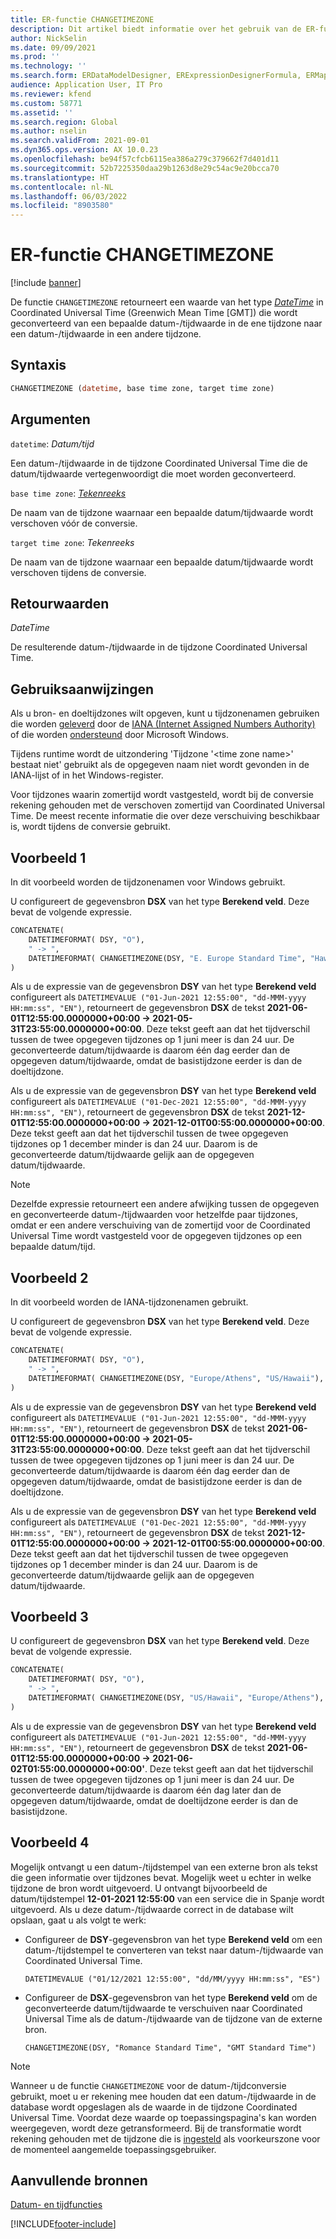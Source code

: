 ```yaml
---
title: ER-functie CHANGETIMEZONE
description: Dit artikel biedt informatie over het gebruik van de ER-functie (Elektronische rapportage) CHANGETIMEZONE.
author: NickSelin
ms.date: 09/09/2021
ms.prod: ''
ms.technology: ''
ms.search.form: ERDataModelDesigner, ERExpressionDesignerFormula, ERMappedFormatDesigner, ERModelMappingDesigner
audience: Application User, IT Pro
ms.reviewer: kfend
ms.custom: 58771
ms.assetid: ''
ms.search.region: Global
ms.author: nselin
ms.search.validFrom: 2021-09-01
ms.dyn365.ops.version: AX 10.0.23
ms.openlocfilehash: be94f57cfcb6115ea386a279c379662f7d401d11
ms.sourcegitcommit: 52b7225350daa29b1263d8e29c54ac9e20bcca70
ms.translationtype: HT
ms.contentlocale: nl-NL
ms.lasthandoff: 06/03/2022
ms.locfileid: "8903580"
---
```

# <a name="changetimezone-er-function"></a>ER-functie CHANGETIMEZONE

[!include [banner](../includes/banner.md)]

De functie `CHANGETIMEZONE` retourneert een waarde van het type *[DateTime](er-formula-supported-data-types-primitive.md#datetime)* in Coordinated Universal Time (Greenwich Mean Time \[GMT\]) die wordt geconverteerd van een bepaalde datum-/tijdwaarde in de ene tijdzone naar een datum-/tijdwaarde in een andere tijdzone.

## <a name="syntax"></a>Syntaxis

```vb
CHANGETIMEZONE (datetime, base time zone, target time zone)
```

## <a name="arguments"></a>Argumenten

`datetime`: *Datum/tijd*

Een datum-/tijdwaarde in de tijdzone Coordinated Universal Time die de datum/tijdwaarde vertegenwoordigt die moet worden geconverteerd.

`base time zone`: *[Tekenreeks](er-formula-supported-data-types-primitive.md#string)*

De naam van de tijdzone waarnaar een bepaalde datum/tijdwaarde wordt verschoven vóór de conversie.

`target time zone`: *Tekenreeks*

De naam van de tijdzone waarnaar een bepaalde datum/tijdwaarde wordt verschoven tijdens de conversie.

## <a name="return-values"></a>Retourwaarden

*DateTime*

De resulterende datum-/tijdwaarde in de tijdzone Coordinated Universal Time.

## <a name="usage-notes"></a>Gebruiksaanwijzingen

Als u bron- en doeltijdzones wilt opgeven, kunt u tijdzonenamen gebruiken die worden [geleverd](https://data.iana.org/time-zones/releases/) door de [IANA (Internet Assigned Numbers Authority)](https://www.iana.org/) of die worden [ondersteund](/windows-hardware/manufacture/desktop/default-time-zones) door Microsoft Windows.

Tijdens runtime wordt de uitzondering 'Tijdzone '\<time zone name\>' bestaat niet' gebruikt als de opgegeven naam niet wordt gevonden in de IANA-lijst of in het Windows-register.

Voor tijdzones waarin zomertijd wordt vastgesteld, wordt bij de conversie rekening gehouden met de verschoven zomertijd van Coordinated Universal Time. De meest recente informatie die over deze verschuiving beschikbaar is, wordt tijdens de conversie gebruikt.

## <a name="example-1"></a>Voorbeeld 1

In dit voorbeeld worden de tijdzonenamen voor Windows gebruikt.

U configureert de gegevensbron **DSX** van het type **Berekend veld**. Deze bevat de volgende expressie.

```vb
CONCATENATE(
    DATETIMEFORMAT( DSY, "O"), 
    " -> ", 
    DATETIMEFORMAT( CHANGETIMEZONE(DSY, "E. Europe Standard Time", "Hawaiian Standard Time"), "O")
)
```

Als u de expressie van de gegevensbron **DSY** van het type **Berekend veld** configureert als `DATETIMEVALUE ("01-Jun-2021 12:55:00", "dd-MMM-yyyy HH:mm:ss", "EN")`, retourneert de gegevensbron **DSX** de tekst **2021-06-01T12:55:00.0000000+00:00 -> 2021-05-31T23:55:00.0000000+00:00**. Deze tekst geeft aan dat het tijdverschil tussen de twee opgegeven tijdzones op 1 juni meer is dan 24 uur. De geconverteerde datum/tijdwaarde is daarom één dag eerder dan de opgegeven datum/tijdwaarde, omdat de basistijdzone eerder is dan de doeltijdzone.

Als u de expressie van de gegevensbron **DSY** van het type **Berekend veld** configureert als `DATETIMEVALUE ("01-Dec-2021 12:55:00", "dd-MMM-yyyy HH:mm:ss", "EN")`, retourneert de gegevensbron **DSX** de tekst **2021-12-01T12:55:00.0000000+00:00 -> 2021-12-01T00:55:00.0000000+00:00**. Deze tekst geeft aan dat het tijdverschil tussen de twee opgegeven tijdzones op 1 december minder is dan 24 uur. Daarom is de geconverteerde datum/tijdwaarde gelijk aan de opgegeven datum/tijdwaarde.

> [!NOTE]
> Dezelfde expressie retourneert een andere afwijking tussen de opgegeven en geconverteerde datum-/tijdwaarden voor hetzelfde paar tijdzones, omdat er een andere verschuiving van de zomertijd voor de Coordinated Universal Time wordt vastgesteld voor de opgegeven tijdzones op een bepaalde datum/tijd.

## <a name="example-2"></a>Voorbeeld 2

In dit voorbeeld worden de IANA-tijdzonenamen gebruikt.

U configureert de gegevensbron **DSX** van het type **Berekend veld**. Deze bevat de volgende expressie.

```vb
CONCATENATE(
    DATETIMEFORMAT( DSY, "O"), 
    " -> ", 
    DATETIMEFORMAT( CHANGETIMEZONE(DSY, "Europe/Athens", "US/Hawaii"), "O")
)
```

Als u de expressie van de gegevensbron **DSY** van het type **Berekend veld** configureert als `DATETIMEVALUE ("01-Jun-2021 12:55:00", "dd-MMM-yyyy HH:mm:ss", "EN")`, retourneert de gegevensbron **DSX** de tekst **2021-06-01T12:55:00.0000000+00:00 -> 2021-05-31T23:55:00.0000000+00:00**. Deze tekst geeft aan dat het tijdverschil tussen de twee opgegeven tijdzones op 1 juni meer is dan 24 uur. De geconverteerde datum/tijdwaarde is daarom één dag eerder dan de opgegeven datum/tijdwaarde, omdat de basistijdzone eerder is dan de doeltijdzone.

Als u de expressie van de gegevensbron **DSY** van het type **Berekend veld** configureert als `DATETIMEVALUE ("01-Dec-2021 12:55:00", "dd-MMM-yyyy HH:mm:ss", "EN")`, retourneert de gegevensbron **DSX** de tekst **2021-12-01T12:55:00.0000000+00:00 -> 2021-12-01T00:55:00.0000000+00:00**. Deze tekst geeft aan dat het tijdverschil tussen de twee opgegeven tijdzones op 1 december minder is dan 24 uur. Daarom is de geconverteerde datum/tijdwaarde gelijk aan de opgegeven datum/tijdwaarde.

## <a name="example-3"></a>Voorbeeld 3

U configureert de gegevensbron **DSX** van het type **Berekend veld**. Deze bevat de volgende expressie.

```vb
CONCATENATE(
    DATETIMEFORMAT( DSY, "O"), 
    " -> ", 
    DATETIMEFORMAT( CHANGETIMEZONE(DSY, "US/Hawaii", "Europe/Athens"), "O")
)
```

Als u de expressie van de gegevensbron **DSY** van het type **Berekend veld** configureert als `DATETIMEVALUE ("01-Jun-2021 12:55:00", "dd-MMM-yyyy HH:mm:ss", "EN")`, retourneert de gegevensbron **DSX** de tekst **2021-06-01T12:55:00.0000000+00:00 -> 2021-06-02T01:55:00.0000000+00:00'**. Deze tekst geeft aan dat het tijdverschil tussen de twee opgegeven tijdzones op 1 juni meer is dan 24 uur. De geconverteerde datum/tijdwaarde is daarom één dag later dan de opgegeven datum/tijdwaarde, omdat de doeltijdzone eerder is dan de basistijdzone.

## <a name="example-4"></a>Voorbeeld 4

Mogelijk ontvangt u een datum-/tijdstempel van een externe bron als tekst die geen informatie over tijdzones bevat. Mogelijk weet u echter in welke tijdzone de bron wordt uitgevoerd. U ontvangt bijvoorbeeld de datum/tijdstempel **12-01-2021 12:55:00** van een service die in Spanje wordt uitgevoerd. Als u deze datum-/tijdwaarde correct in de database wilt opslaan, gaat u als volgt te werk:

- Configureer de **DSY**-gegevensbron van het type **Berekend veld** om een datum-/tijdstempel te converteren van tekst naar datum-/tijdwaarde van Coordinated Universal Time.

    `DATETIMEVALUE ("01/12/2021 12:55:00", "dd/MM/yyyy HH:mm:ss", "ES")`

- Configureer de **DSX**-gegevensbron van het type **Berekend veld** om de geconverteerde datum/tijdwaarde te verschuiven naar Coordinated Universal Time als de datum-/tijdwaarde van de tijdzone van de externe bron.

    `CHANGETIMEZONE(DSY, "Romance Standard Time", "GMT Standard Time")`

> [!NOTE]
> Wanneer u de functie `CHANGETIMEZONE` voor de datum-/tijdconversie gebruikt, moet u er rekening mee houden dat een datum-/tijdwaarde in de database wordt opgeslagen als de waarde in de tijdzone Coordinated Universal Time. Voordat deze waarde op toepassingspagina's kan worden weergegeven, wordt deze getransformeerd. Bij de transformatie wordt rekening gehouden met de tijdzone die is [ingesteld](../../fin-ops/organization-administration/tasks/set-users-preferred-time-zone.md) als voorkeurszone voor de momenteel aangemelde toepassingsgebruiker.

## <a name="additional-resources"></a>Aanvullende bronnen

[Datum- en tijdfuncties](er-functions-category-datetime.md)

[!INCLUDE[footer-include](../../../includes/footer-banner.md)]
